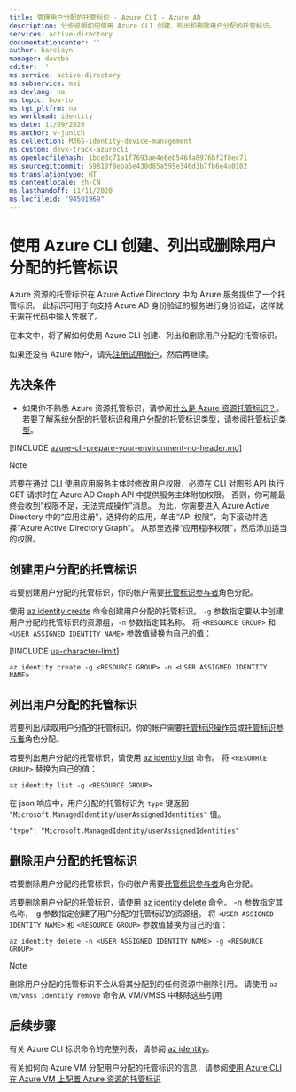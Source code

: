 ```yaml
---
title: 管理用户分配的托管标识 - Azure CLI - Azure AD
description: 分步说明如何使用 Azure CLI 创建、列出和删除用户分配的托管标识。
services: active-directory
documentationcenter: ''
author: barclayn
manager: daveba
editor: ''
ms.service: active-directory
ms.subservice: msi
ms.devlang: na
ms.topic: how-to
ms.tgt_pltfrm: na
ms.workload: identity
ms.date: 11/09/2020
ms.author: v-junlch
ms.collection: M365-identity-device-management
ms.custom: devx-track-azurecli
ms.openlocfilehash: 1bce3c71a1f7693ae4e6eb546fa8976bf2f8ec71
ms.sourcegitcommit: 59810f8eba5e430d85a595e346d3b7fb6e4a0102
ms.translationtype: HT
ms.contentlocale: zh-CN
ms.lasthandoff: 11/11/2020
ms.locfileid: "94501969"
---
```

# <a name="create-list-or-delete-a-user-assigned-managed-identity-using-the-azure-cli"></a>使用 Azure CLI 创建、列出或删除用户分配的托管标识


Azure 资源的托管标识在 Azure Active Directory 中为 Azure 服务提供了一个托管标识。 此标识可用于向支持 Azure AD 身份验证的服务进行身份验证，这样就无需在代码中输入凭据了。 

在本文中，将了解如何使用 Azure CLI 创建、列出和删除用户分配的托管标识。

如果还没有 Azure 帐户，请先[注册试用帐户](https://www.azure.cn/pricing/1rmb-trial/)，然后再继续。

## <a name="prerequisites"></a>先决条件

- 如果你不熟悉 Azure 资源托管标识，请参阅[什么是 Azure 资源托管标识？](overview.md)。 若要了解系统分配的托管标识和用户分配的托管标识类型，请参阅[托管标识类型](overview.md#managed-identity-types)。

[!INCLUDE [azure-cli-prepare-your-environment-no-header.md](../../../includes/azure-cli-prepare-your-environment-no-header.md)]

> [!NOTE]   
> 若要在通过 CLI 使用应用服务主体时修改用户权限，必须在 CLI 对图形 API 执行 GET 请求时在 Azure AD Graph API 中提供服务主体附加权限。 否则，你可能最终会收到“权限不足，无法完成操作”消息。 为此，你需要进入 Azure Active Directory 中的“应用注册”，选择你的应用，单击“API 权限”，向下滚动并选择“Azure Active Directory Graph”。 从那里选择“应用程序权限”，然后添加适当的权限。 

## <a name="create-a-user-assigned-managed-identity"></a>创建用户分配的托管标识 

若要创建用户分配的托管标识，你的帐户需要[托管标识参与者](../../role-based-access-control/built-in-roles.md#managed-identity-contributor)角色分配。

使用 [az identity create](https://docs.microsoft.com/en-us/cli/azure/identity#az-identity-create) 命令创建用户分配的托管标识。 `-g` 参数指定要从中创建用户分配的托管标识的资源组，`-n` 参数指定其名称。 将 `<RESOURCE GROUP>` 和 `<USER ASSIGNED IDENTITY NAME>` 参数值替换为自己的值：

[!INCLUDE [ua-character-limit](../../../includes/managed-identity-ua-character-limits.md)]

```azurecli
az identity create -g <RESOURCE GROUP> -n <USER ASSIGNED IDENTITY NAME>
```
## <a name="list-user-assigned-managed-identities"></a>列出用户分配的托管标识

若要列出/读取用户分配的托管标识，你的帐户需要[托管标识操作员](../../role-based-access-control/built-in-roles.md#managed-identity-operator)或[托管标识参与者](../../role-based-access-control/built-in-roles.md#managed-identity-contributor)角色分配。

若要列出用户分配的托管标识，请使用 [az identity list](https://docs.microsoft.com/en-us/cli/azure/identity#az-identity-list) 命令。 将 `<RESOURCE GROUP>` 替换为自己的值：

```azurecli
az identity list -g <RESOURCE GROUP>
```

在 json 响应中，用户分配的托管标识为 `type` 键返回 `"Microsoft.ManagedIdentity/userAssignedIdentities"` 值。

`"type": "Microsoft.ManagedIdentity/userAssignedIdentities"`

## <a name="delete-a-user-assigned-managed-identity"></a>删除用户分配的托管标识

若要删除用户分配的托管标识，你的帐户需要[托管标识参与者](../../role-based-access-control/built-in-roles.md#managed-identity-contributor)角色分配。

若要删除用户分配的托管标识，请使用 [az identity delete](https://docs.microsoft.com/en-us/cli/azure/identity#az-identity-delete) 命令。  -n 参数指定其名称，-g 参数指定创建了用户分配的托管标识的资源组。 将 `<USER ASSIGNED IDENTITY NAME>` 和 `<RESOURCE GROUP>` 参数值替换为自己的值：

```azurecli
az identity delete -n <USER ASSIGNED IDENTITY NAME> -g <RESOURCE GROUP>
```
> [!NOTE]
> 删除用户分配的托管标识不会从将其分配到的任何资源中删除引用。 请使用 `az vm/vmss identity remove` 命令从 VM/VMSS 中移除这些引用

## <a name="next-steps"></a>后续步骤

有关 Azure CLI 标识命令的完整列表，请参阅 [az identity](https://docs.microsoft.com/en-us/cli/azure/identity)。

有关如何向 Azure VM 分配用户分配的托管标识的信息，请参阅[使用 Azure CLI 在 Azure VM 上配置 Azure 资源的托管标识](qs-configure-cli-windows-vm.md#user-assigned-managed-identity)

